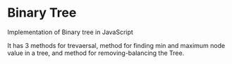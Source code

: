# Binary Tree
Implementation of Binary tree in JavaScript 

It has 3 methods for trevaersal, method for finding min and maximum node value in a tree, and method for removing-balancing the Tree.
